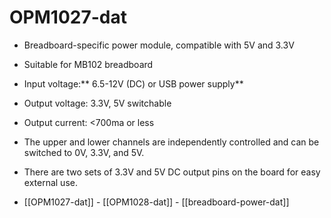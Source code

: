 
# OPM1027-dat

- Breadboard-specific power module, compatible with 5V and 3.3V
- Suitable for MB102 breadboard
- Input voltage:** 6.5-12V (DC) or USB power supply**
- Output voltage: 3.3V, 5V switchable
- Output current: <700ma or less
- The upper and lower channels are independently controlled and can be switched to 0V, 3.3V, and 5V.
- There are two sets of 3.3V and 5V DC output pins on the board for easy external use.

- [[OPM1027-dat]] - [[OPM1028-dat]] - [[breadboard-power-dat]]